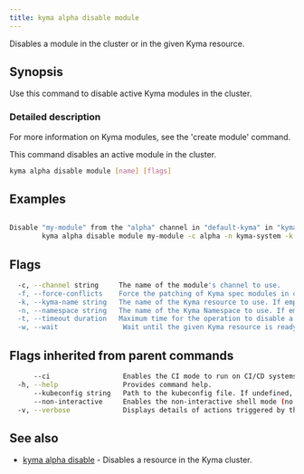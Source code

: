 ```yaml
---
title: kyma alpha disable module
---
```


Disables a module in the cluster or in the given Kyma resource.

## Synopsis

Use this command to disable active Kyma modules in the cluster.

### Detailed description

For more information on Kyma modules, see the 'create module' command.

This command disables an active module in the cluster.


```bash
kyma alpha disable module [name] [flags]
```

## Examples

```bash

Disable "my-module" from the "alpha" channel in "default-kyma" in "kyma-system" Namespace
		kyma alpha disable module my-module -c alpha -n kyma-system -k default-kyma

```

## Flags

```bash
  -c, --channel string     The name of the module's channel to use.
  -f, --force-conflicts    Force the patching of Kyma spec modules in case its managed field has already been edited by another source than Kyma CLI.
  -k, --kyma-name string   The name of the Kyma resource to use. If empty, the 'default-kyma' is used. (default "default-kyma") (default "default-kyma")
  -n, --namespace string   The name of the Kyma Namespace to use. If empty, the default 'kyma-system' Namespace is used. (default "kyma-system") (default "kyma-system")
  -t, --timeout duration   Maximum time for the operation to disable a module. (default 1m0s)
  -w, --wait                Wait until the given Kyma resource is ready.
```

## Flags inherited from parent commands

```bash
      --ci                  Enables the CI mode to run on CI/CD systems. It avoids any user interaction (such as no dialog prompts) and ensures that logs are formatted properly in log files (such as no spinners for CLI steps).
  -h, --help                Provides command help.
      --kubeconfig string   Path to the kubeconfig file. If undefined, Kyma CLI uses the KUBECONFIG environment variable, or falls back "/$HOME/.kube/config".
      --non-interactive     Enables the non-interactive shell mode (no colorized output, no spinner).
  -v, --verbose             Displays details of actions triggered by the command.
```

## See also

* [kyma alpha disable](kyma_alpha_disable.md)	 - Disables a resource in the Kyma cluster.

